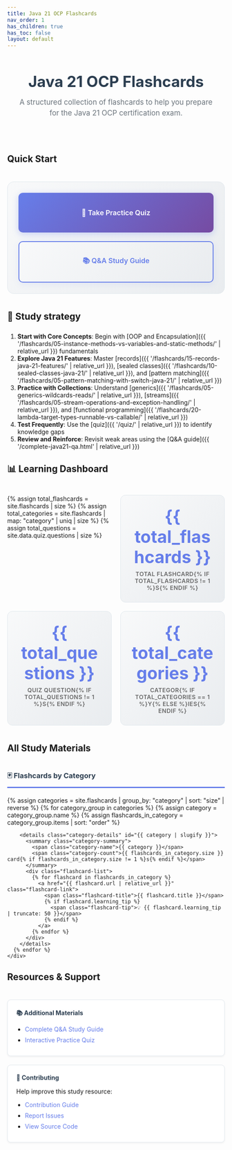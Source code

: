 ```yaml
---
title: Java 21 OCP Flashcards
nav_order: 1
has_children: true
has_toc: false
layout: default
---
```


<div class="hero-section">
  <h1 class="hero-title">Java 21 OCP Flashcards</h1>
  <p class="hero-subtitle">A structured collection of flashcards to help you prepare for the Java 21 OCP certification exam.</p>
</div>

## Quick Start

<div class="quick-actions">
  <a href="{{ '/quiz/' | relative_url }}" class="btn btn-primary">
    🎯 Take Practice Quiz
  </a>
  <a href="{{ '/complete-java21-qa.html' | relative_url }}" class="btn btn-secondary">
    📚 Q&A Study Guide
  </a>
</div>

## 📖 Study strategy

<div style="margin-bottom: 25px;"></div>

1. **Start with Core Concepts**: Begin with [OOP and Encapsulation]({{ '/flashcards/05-instance-methods-vs-variables-and-static-methods/' | relative_url }}) fundamentals
2. **Explore Java 21 Features**: Master [records]({{ '/flashcards/15-records-java-21-features/' | relative_url }}), [sealed classes]({{ '/flashcards/10-sealed-classes-java-21/' | relative_url }}), and [pattern matching]({{ '/flashcards/05-pattern-matching-with-switch-java-21/' | relative_url }})
3. **Practice with Collections**: Understand [generics]({{ '/flashcards/05-generics-wildcards-reads/' | relative_url }}), [streams]({{ '/flashcards/05-stream-operations-and-exception-handling/' | relative_url }}), and [functional programming]({{ '/flashcards/20-lambda-target-types-runnable-vs-callable/' | relative_url }})
4. **Test Frequently**: Use the [quiz]({{ '/quiz/' | relative_url }}) to identify knowledge gaps
5. **Review and Reinforce**: Revisit weak areas using the [Q&A guide]({{ '/complete-java21-qa.html' | relative_url }})

## 📊 Learning Dashboard

<div class="stats-grid">
  {% assign total_flashcards = site.flashcards | size %}
  {% assign total_categories = site.flashcards | map: "category" | uniq | size %}
  {% assign total_questions = site.data.quiz.questions | size %}
  
  <div class="stat-card">
    <div class="stat-number">{{ total_flashcards }}</div>
    <div class="stat-label">Total Flashcard{% if total_flashcards != 1 %}s{% endif %}</div>
  </div>
  
  <div class="stat-card">
    <div class="stat-number">{{ total_questions }}</div>
    <div class="stat-label">Quiz Question{% if total_questions != 1 %}s{% endif %}</div>
  </div>
  
  <div class="stat-card">
    <div class="stat-number">{{ total_categories }}</div>
    <div class="stat-label">Categor{% if total_categories == 1 %}y{% else %}ies{% endif %}</div>
  </div>
</div>

## All Study Materials

<div class="materials-grid">
  <div class="material-section">
    <h3>🃏 Flashcards by Category</h3>
    <div class="flashcard-index">
      {% assign categories = site.flashcards | group_by: "category" | sort: "size" | reverse %}
      {% for category_group in categories %}
        {% assign category = category_group.name %}
        {% assign flashcards_in_category = category_group.items | sort: "order" %}
        
        <details class="category-details" id="{{ category | slugify }}">
          <summary class="category-summary">
            <span class="category-name">{{ category }}</span>
            <span class="category-count">{{ flashcards_in_category.size }} card{% if flashcards_in_category.size != 1 %}s{% endif %}</span>
          </summary>
          <div class="flashcard-list">
            {% for flashcard in flashcards_in_category %}
              <a href="{{ flashcard.url | relative_url }}" class="flashcard-link">
                <span class="flashcard-title">{{ flashcard.title }}</span>
                {% if flashcard.learning_tip %}
                  <span class="flashcard-tip">💡 {{ flashcard.learning_tip | truncate: 50 }}</span>
                {% endif %}
              </a>
            {% endfor %}
          </div>
        </details>
      {% endfor %}
    </div>
  </div>
</div>

## Resources & Support

<div class="resources-grid">
  <div class="resource-card">
    <h4>📚 Additional Materials</h4>
    <ul>
      <li><a href="{{ '/complete-java21-qa.html' | relative_url }}">Complete Q&A Study Guide</a></li>
      <li><a href="{{ '/quiz/' | relative_url }}">Interactive Practice Quiz</a></li>
    </ul>
  </div>
  
  <div class="resource-card">
    <h4>🤝 Contributing</h4>
    <p>Help improve this study resource:</p>
    <ul>
      <li><a href="https://github.com/Anasss/java21docCards/blob/main/CONTRIBUTING.md" target="_blank">Contribution Guide</a></li>
      <li><a href="https://github.com/Anasss/java21docCards/issues" target="_blank">Report Issues</a></li>
      <li><a href="https://github.com/Anasss/java21docCards" target="_blank">View Source Code</a></li>
    </ul>
  </div>
</div>

<style>
/* Hero Section */
.hero-section {
  text-align: center;
  padding: 40px 20px;
  margin-bottom: 40px;
}

.hero-title {
  font-size: 2.5em;
  color: #2c3e50;
  margin: 0 0 15px 0;
  font-weight: 700;
}

.hero-subtitle {
  font-size: 1.2em;
  color: #6c757d;
  margin: 0;
  max-width: 600px;
  margin: 0 auto;
  line-height: 1.5;
}

/* Button Styles */
.quick-actions {
  display: flex;
  gap: 15px;
  margin: 30px 0;
  flex-wrap: wrap;
  justify-content: flex-start;
}

.btn {
  display: inline-block;
  padding: 16px 32px;
  text-decoration: none;
  border-radius: 10px;
  font-weight: 600;
  text-align: center;
  transition: all 0.3s ease;
  font-size: 1.1em;
  position: relative;
  overflow: hidden;
  border: none;
  cursor: pointer;
  min-width: 180px;
}

.btn::before {
  content: '';
  position: absolute;
  top: 0;
  left: -100%;
  width: 100%;
  height: 100%;
  background: linear-gradient(90deg, transparent, rgba(255,255,255,0.3), transparent);
  transition: left 0.5s;
}

.btn:hover::before {
  left: 100%;
}

.btn-primary {
  background: linear-gradient(135deg, #667eea, #764ba2);
  color: white;
  box-shadow: 0 4px 15px rgba(102, 126, 234, 0.3);
}

.btn-primary:hover {
  transform: translateY(-3px);
  box-shadow: 0 8px 25px rgba(102, 126, 234, 0.4);
  text-decoration: none;
  color: white;
  background: linear-gradient(135deg, #5a67d8, #6b46c1);
}

.btn-secondary {
  background: linear-gradient(135deg, #f8f9fa, #e9ecef);
  color: #667eea;
  border: 2px solid #667eea;
  box-shadow: 0 4px 15px rgba(102, 126, 234, 0.1);
}

.btn-secondary:hover {
  background: linear-gradient(135deg, #667eea, #764ba2);
  color: white;
  text-decoration: none;
  transform: translateY(-3px);
  box-shadow: 0 8px 25px rgba(102, 126, 234, 0.3);
  border-color: #667eea;
}

/* Stats Grid */
.stats-grid {
  display: grid;
  grid-template-columns: repeat(auto-fit, minmax(180px, 1fr));
  gap: 20px;
  margin: 40px 0;
}

.stat-card {
  text-align: center;
  padding: 25px;
  background: linear-gradient(135deg, #f8f9fa, #e9ecef);
  border-radius: 12px;
  border: 1px solid #e1e8ed;
  transition: transform 0.3s ease;
}

.stat-card:hover {
  transform: translateY(-5px);
}

.stat-number {
  font-size: 2.8em;
  font-weight: bold;
  color: #667eea;
  margin-bottom: 8px;
}

.stat-label {
  color: #666;
  font-size: 0.95em;
  text-transform: uppercase;
  letter-spacing: 0.5px;
  font-weight: 600;
}

/* Materials Grid */
.materials-grid {
  margin: 40px 0;
}

.material-section h3 {
  color: #2c3e50;
  border-bottom: 3px solid #667eea;
  padding-bottom: 10px;
  margin-bottom: 20px;
}

/* Collapsible Categories */
.category-details {
  margin-bottom: 15px;
  border: 1px solid #e1e8ed;
  border-radius: 8px;
  overflow: hidden;
}

.category-summary {
  padding: 15px 20px;
  background: #f8f9fa;
  cursor: pointer;
  display: flex;
  justify-content: space-between;
  align-items: center;
  transition: background-color 0.3s ease;
  list-style: none;
}

.category-summary::-webkit-details-marker {
  display: none;
}

.category-summary::marker {
  content: "";
}

.category-summary:hover {
  background: #e9ecef;
}

.category-name {
  font-weight: 600;
  color: #2c3e50;
}

.category-count {
  background: #667eea;
  color: white;
  padding: 4px 12px;
  border-radius: 12px;
  font-size: 0.8em;
  font-weight: 600;
}

.flashcard-list {
  padding: 10px;
  background: white;
}

.flashcard-link {
  display: block;
  padding: 15px;
  text-decoration: none;
  color: #333;
  border-bottom: 1px solid #f0f0f0;
  transition: all 0.3s ease;
}

.flashcard-link:last-child {
  border-bottom: none;
}

.flashcard-link:hover {
  background: #f8f9ff;
  color: #667eea;
  text-decoration: none;
  padding-left: 20px;
}

.flashcard-title {
  font-weight: 500;
  display: block;
}

.flashcard-tip {
  font-size: 0.85em;
  color: #666;
  font-style: italic;
  display: block;
  margin-top: 4px;
  line-height: 1.4;
}

/* Resources Grid */
.resources-grid {
  display: grid;
  grid-template-columns: repeat(auto-fit, minmax(300px, 1fr));
  gap: 20px;
  margin: 40px 0;
}

.resource-card {
  padding: 20px;
  background: white;
  border: 1px solid #e1e8ed;
  border-radius: 8px;
  box-shadow: 0 2px 4px rgba(0,0,0,0.05);
}

.resource-card h4 {
  color: #2c3e50;
  margin: 0 0 15px 0;
}

.resource-card ul {
  margin: 0;
  padding-left: 20px;
}

.resource-card li {
  margin-bottom: 8px;
}

.resource-card a {
  color: #667eea;
  text-decoration: none;
}

.resource-card a:hover {
  text-decoration: underline;
}

/* Responsive Design */
@media (max-width: 768px) {
  .hero-section {
    padding: 30px 15px;
  }
  
  .hero-title {
    font-size: 2em;
  }
  
  .hero-subtitle {
    font-size: 1.1em;
  }
  
  .quick-actions {
    flex-direction: column;
    gap: 10px;
  }
  
  .btn {
    font-size: 1em;
    padding: 12px 20px;
    min-width: unset;
    width: 100%;
  }
  
  .stats-grid {
    grid-template-columns: repeat(auto-fit, minmax(140px, 1fr));
    gap: 15px;
  }
  
  .stat-card {
    padding: 20px 15px;
  }
  
  .stat-number {
    font-size: 2.2em;
  }
  
  .resources-grid {
    grid-template-columns: 1fr;
  }
  
  .category-summary {
    padding: 12px 15px;
    flex-direction: column;
    align-items: flex-start;
    gap: 5px;
  }
}

@media (max-width: 480px) {
  .hero-title {
    font-size: 1.8em;
  }
  
  .hero-subtitle {
    font-size: 1em;
  }
  
  .btn {
    padding: 12px 20px;
    font-size: 0.95em;
  }
}

/* Make category sections more visually distinct */
.category-details {
  margin-bottom: 12px;
  border: 2px solid #e1e8ed;
  border-radius: 12px;
  overflow: hidden;
  transition: all 0.3s ease;
}

.category-details[open] {
  border-color: #667eea;
  box-shadow: 0 4px 12px rgba(102, 126, 234, 0.15);
}

.category-summary {
  padding: 18px 24px;
  background: linear-gradient(135deg, #f8f9fa, #e9ecef);
  cursor: pointer;
  display: flex;
  justify-content: space-between;
  align-items: center;
  transition: all 0.3s ease;
  font-size: 1.05em;
}

.category-details[open] .category-summary {
  background: linear-gradient(135deg, #667eea, #764ba2);
  color: white;
}

.category-details[open] .category-name {
  color: white;
}

.category-details[open] .category-count {
  background: white;
  color: #667eea;
}

/* Add expand/collapse indicator */
.category-summary::before {
  content: '▶';
  display: inline-block;
  margin-right: 10px;
  transition: transform 0.3s ease;
  font-size: 0.8em;
}

.category-details[open] .category-summary::before {
  transform: rotate(90deg);
}

/* Improve flashcard list display */
.flashcard-list {
  padding: 0;
  background: white;
  max-height: 400px;
  overflow-y: auto;
}

.flashcard-link {
  display: flex;
  flex-direction: column;
  padding: 16px 24px;
  text-decoration: none;
  color: #333;
  border-bottom: 1px solid #f0f0f0;
  transition: all 0.2s ease;
  position: relative;
}

.flashcard-link::after {
  content: '→';
  position: absolute;
  right: 20px;
  top: 50%;
  transform: translateY(-50%);
  opacity: 0;
  transition: all 0.2s ease;
  color: #667eea;
  font-size: 1.2em;
}

.flashcard-link:hover::after {
  opacity: 1;
  right: 15px;
}

.flashcard-link:hover {
  background: linear-gradient(to right, #f8f9ff, #ffffff);
  padding-left: 30px;
}

/* Better visual hierarchy for titles and tips */
.flashcard-title {
  font-weight: 600;
  color: #2c3e50;
  margin-bottom: 4px;
  font-size: 1em;
}

.flashcard-link:hover .flashcard-title {
  color: #667eea;
}

.flashcard-tip {
  font-size: 0.85em;
  color: #888;
  font-style: normal;
  opacity: 0.9;
}

/* Smooth scrollbar for flashcard lists */
.flashcard-list::-webkit-scrollbar {
  width: 6px;
}

.flashcard-list::-webkit-scrollbar-track {
  background: #f1f1f1;
}

.flashcard-list::-webkit-scrollbar-thumb {
  background: #667eea;
  border-radius: 3px;
}

.flashcard-list::-webkit-scrollbar-thumb:hover {
  background: #5a67d8;
}

/* Make the quick actions more prominent */
.quick-actions {
  display: flex;
  gap: 20px;
  margin: 40px 0;
  padding: 25px;
  background: linear-gradient(135deg, #f8f9fa, #e9ecef);
  border-radius: 15px;
  border: 1px solid #e1e8ed;
}

.quick-actions .btn {
  flex: 1;
  min-height: 60px;
  display: flex;
  align-items: center;
  justify-content: center;
  font-size: 1.15em;
}

/* Category open/close all buttons */
.category-controls {
  display: flex;
  gap: 10px;
  margin-bottom: 20px;
}

.category-control-btn {
  padding: 8px 16px;
  background: #f8f9fa;
  border: 1px solid #e1e8ed;
  border-radius: 8px;
  cursor: pointer;
  font-size: 0.9em;
  transition: all 0.2s ease;
}

.category-control-btn:hover {
  background: #667eea;
  color: white;
  border-color: #667eea;
}

/* Responsive improvements */
@media (max-width: 768px) {
  .quick-actions {
    flex-direction: column;
    padding: 20px;
  }
  
  .category-summary {
    padding: 15px 20px;
    font-size: 1em;
  }
  
  .flashcard-list {
    max-height: 300px;
  }
  
  .flashcard-link {
    padding: 14px 20px;
  }
}
</style>

<script>
document.addEventListener('DOMContentLoaded', function() {
  // Create control buttons
  const flashcardIndex = document.querySelector('.flashcard-index');
  if (flashcardIndex) {
    const controls = document.createElement('div');
    controls.className = 'category-controls';
    controls.innerHTML = `
      <button class="category-control-btn" onclick="expandAllCategories()">Expand All</button>
      <button class="category-control-btn" onclick="collapseAllCategories()">Collapse All</button>
    `;
    flashcardIndex.insertBefore(controls, flashcardIndex.firstChild);
  }
});

function expandAllCategories() {
  document.querySelectorAll('.category-details').forEach(details => {
    details.open = true;
  });
}

function collapseAllCategories() {
  document.querySelectorAll('.category-details').forEach(details => {
    details.open = false;
  });
}
</script>
